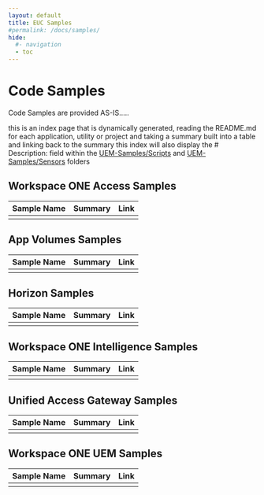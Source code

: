 ```yaml
---
layout: default
title: EUC Samples
#permalink: /docs/samples/
hide:
  #- navigation
  - toc
---
```


# Code Samples

Code Samples are provided AS-IS.....

this is an index page that is dynamically generated, reading the README.md for each application, utility or project and taking a summary built into a table and linking back to the summary
this index will also display the # Description: field within the [UEM-Samples/Scripts](https://github.com/euc-dev/euc-samples/tree/main/UEM-Samples/Scripts) and [UEM-Samples/Sensors](https://github.com/euc-dev/euc-samples/tree/main/UEM-Samples/Sensors) folders

## Workspace ONE Access Samples

| Sample Name | Summary | Link |
| --- | --- | ---:|
|  |  |  |

## App Volumes Samples

| Sample Name | Summary | Link |
| --- | --- | ---:|
|  |  |  |

## Horizon Samples

| Sample Name | Summary | Link |
| --- | --- | ---:|
|  |  |  |

## Workspace ONE Intelligence Samples

| Sample Name | Summary | Link |
| --- | --- | ---:|
|  |  |  |

## Unified Access Gateway Samples

| Sample Name | Summary | Link |
| --- | --- | ---:|
|  |  |  |

## Workspace ONE UEM Samples

| Sample Name | Summary | Link |
| --- | --- | ---:|
|  |  |  |
